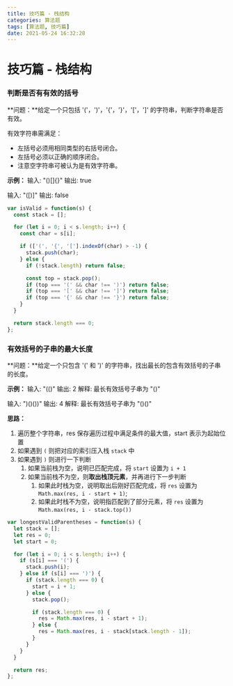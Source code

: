 ```yaml
---
title: 技巧篇 - 栈结构
categories: 算法题
tags: [算法题, 技巧篇]
date: 2021-05-24 16:32:28
---
```


# 技巧篇 - 栈结构

### 判断是否有有效的括号
**问题：**给定一个只包括 '('，')'，'{'，'}'，'['，']' 的字符串，判断字符串是否有效。

有效字符串需满足：
* 左括号必须用相同类型的右括号闭合。
* 左括号必须以正确的顺序闭合。
* 注意空字符串可被认为是有效字符串。

**示例：**
输入: "()[]{}"
输出: true

输入: "([)]"
输出: false


```js
var isValid = function(s) {
  const stack = [];

  for (let i = 0; i < s.length; i++) {
    const char = s[i];

    if (['(', '{', '['].indexOf(char) > -1) {
      stack.push(char);
    } else {
      if (!stack.length) return false;

      const top = stack.pop();
      if (top === '(' && char !== ')') return false;
      if (top === '[' && char !== ']') return false;
      if (top === '{' && char !== '}') return false;
    }
  }

  return stack.length === 0;
};

```

### 有效括号的子串的最大长度
**问题：**给定一个只包含 '(' 和 ')' 的字符串，找出最长的包含有效括号的子串的长度。

**示例：**
输入: "(()"
输出: 2
解释: 最长有效括号子串为 "()"

输入: ")()())"
输出: 4
解释: 最长有效括号子串为 "()()"

**思路：**
1. 遍历整个字符串，res 保存遍历过程中满足条件的最大值，start 表示为起始位置
2. 如果遇到 `(` 则把对应的索引压入栈 `stack` 中
3. 如果遇到 `)` 则进行一下判断
   1. 如果当前栈为空，说明已匹配完成，将 `start` 设置为 `i + 1`
   2. 如果当前栈不为空，则**取出栈顶元素**，并再进行下一步判断
      1. 如果此时栈为空，说明取出后刚好匹配完成，将 `res` 设置为 `Math.max(res, i - start + 1)`;
      2. 如果此时栈不为空，说明指匹配到了部分元素，将 `res` 设置为 `Math.max(res, i - stack.top())`


```js
var longestValidParentheses = function(s) {
  let stack = [];
  let res = 0;
  let start = 0;

  for (let i = 0; i < s.length; i++) {
    if (s[i] === '(') {
      stack.push(i);
    } else if (s[i] === ')') {
      if (stack.length === 0) {
        start = i + 1;
      } else {
        stack.pop();

        if (stack.length === 0) {
          res = Math.max(res, i - start + 1);
        } else {
          res = Math.max(res, i - stack[stack.length - 1]);
        }
      }
    }
  }

  return res;
};
```